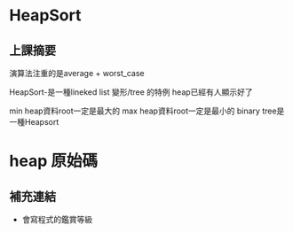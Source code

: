 # HeapSort
上課摘要
--
演算法注重的是average + worst_case

HeapSort-是一種lineked list 變形/tree 的特例
heap已經有人顯示好了

min heap資料root一定是最大的
max heap資料root一定是最小的
binary tree是一種Heapsort

# heap 原始碼


## 補充連結
* 會寫程式的鑑賞等級

